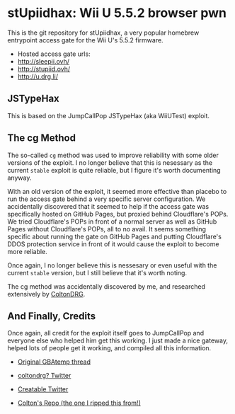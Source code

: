 # stUpiidhax: Wii U 5.5.2 browser pwn

This is the git repository for stUpiidhax, a very popular homebrew 
entrypoint access gate for the Wii U's 5.5.2 firmware.

- Hosted access gate urls:
- http://sleepii.ovh/
- http://stupiid.ovh/
- http://u.drg.li/

## JSTypeHax

This is based on the JumpCallPop JSTypeHax (aka WiiUTest) exploit. 

## The cg Method

The so-called `cg` method was used to improve reliability with some 
older versions of the exploit. I no longer believe that this is 
nesessary as the current `stable` exploit is quite reliable, but I 
figure it's worth documenting anyway.

With an old version of the exploit, it seemed more effective than 
placebo to run the access gate behind a very specific server 
configuration. We accidentally discovered that it seemed to help if the 
access gate was specifically hosted on GitHub Pages, but proxied 
behind Cloudflare's POPs. We tried Cloudflare's POPs in front of a 
normal server as well as GitHub Pages without Cloudflare's POPs, all 
to no avail. It seems something specific about running the gate on 
GitHub Pages and putting Cloudflare's DDOS protection service in front 
of it would cause the exploit to become more reliable.

Once again, I no longer believe this is nessesary or even useful with 
the current `stable` version, but I still believe that it's worth 
noting.

The cg method was accidentally discovered by 
me, and researched extensively by [ColtonDRG](https://twitter.com/coltondrg).

## And Finally, Credits

Once again, all credit for the exploit itself goes to JumpCallPop and 
everyone else who helped him get this working. I just made a nice gateway, 
helped lots of people get it working, and compiled all this information.

- [Original GBAtemp thread](https://gbatemp.net/threads/webhack-on-5-5-2-jstypehax.480938/)

- [coltondrg? Twitter](https://twitter.com/coltondrg)

- [Creatable Twitter](https://twitter.com/Creatable)

- [Colton's Repo (the one I ripped this from!)](https://git.coltondrg.com/stUpiidhax)